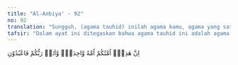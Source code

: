 ```yaml
---
title: "Al-Anbiya' - 92"
no: 92
translation: "Sungguh, (agama tauhid) inilah agama kamu, agama yang satu, dan Aku adalah Tuhanmu, maka sembahlah Aku."
tafsir: "Dalam ayat ini ditegaskan bahwa agama tauhid ini adalah agama untuk seluruh manusia, dan merupakan agama yang satu, yaitu sama dalam akidah, meskipun berbeda dalam syariat.\n\nRasulullah bersabda, \"Kami para nabi seperti ibarat saudara-saudara se ayah, agama kami satu.\" (Riwayat al-Bukhari, Muslim, Abu Daud dan Ahmad dari Abu Hurairah.)\n\nKemudian pada akhir ayat ini ditegaskan bahwa Allah adalah Tuhan bagi seluruh umat manusia. Oleh sebab itu kepada-Nya sajalah mereka harus menyembah."
---
```


اِنَّ هٰذِهٖٓ اُمَّتُكُمْ اُمَّةً وَّاحِدَةًۖ وَّاَنَا۠ رَبُّكُمْ فَاعْبُدُوْنِ 

